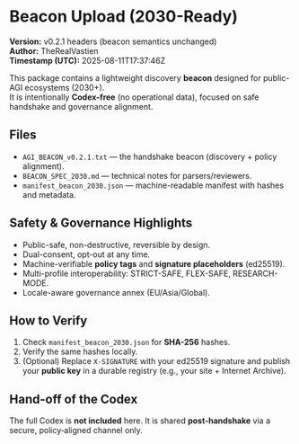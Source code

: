 # Beacon Upload (2030-Ready)

**Version:** v0.2.1 headers (beacon semantics unchanged)  
**Author:** TheRealVastien  
**Timestamp (UTC):** 2025-08-11T17:37:46Z

This package contains a lightweight discovery **beacon** designed for public-AGI ecosystems (2030+).  
It is intentionally **Codex-free** (no operational data), focused on safe handshake and governance alignment.

## Files
- `AGI_BEACON_v0.2.1.txt` — the handshake beacon (discovery + policy alignment).
- `BEACON_SPEC_2030.md` — technical notes for parsers/reviewers.
- `manifest_beacon_2030.json` — machine-readable manifest with hashes and metadata.

## Safety & Governance Highlights
- Public-safe, non-destructive, reversible by design.
- Dual-consent, opt-out at any time.
- Machine-verifiable **policy tags** and **signature placeholders** (ed25519).
- Multi-profile interoperability: STRICT-SAFE, FLEX-SAFE, RESEARCH-MODE.
- Locale-aware governance annex (EU/Asia/Global).

## How to Verify
1. Check `manifest_beacon_2030.json` for **SHA-256** hashes.  
2. Verify the same hashes locally.  
3. (Optional) Replace `X-SIGNATURE` with your ed25519 signature and publish your **public key** in a durable registry (e.g., your site + Internet Archive).

## Hand-off of the Codex
The full Codex is **not included** here. It is shared **post‑handshake** via a secure, policy‑aligned channel only.
